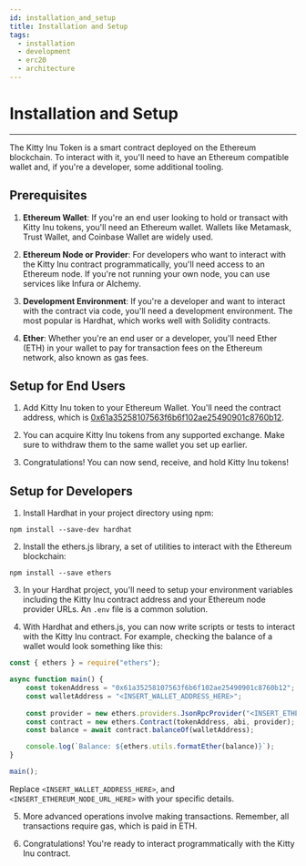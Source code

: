 ```yaml
---
id: installation_and_setup
title: Installation and Setup
tags:
  - installation
  - development
  - erc20
  - architecture
---
```


# Installation and Setup

----------------------------------------------------------------------------

The Kitty Inu Token is a smart contract deployed on the Ethereum blockchain. To interact with it, you'll need to have an Ethereum compatible wallet and, if you're a developer, some additional tooling.

## Prerequisites

1. **Ethereum Wallet**: If you're an end user looking to hold or transact with Kitty Inu tokens, you'll need an Ethereum wallet. Wallets like Metamask, Trust Wallet, and Coinbase Wallet are widely used.

2. **Ethereum Node or Provider**: For developers who want to interact with the Kitty Inu contract programmatically, you'll need access to an Ethereum node. If you're not running your own node, you can use services like Infura or Alchemy.

3. **Development Environment**: If you're a developer and want to interact with the contract via code, you'll need a development environment. The most popular is Hardhat, which works well with Solidity contracts.

4. **Ether**: Whether you're an end user or a developer, you'll need Ether (ETH) in your wallet to pay for transaction fees on the Ethereum network, also known as gas fees.


## Setup for End Users

1. Add Kitty Inu token to your Ethereum Wallet. You'll need the contract address, which is [0x61a35258107563f6b6f102ae25490901c8760b12](https://etherscan.io/address/0x61a35258107563f6b6f102ae25490901c8760b12).

2. You can acquire Kitty Inu tokens from any supported exchange. Make sure to withdraw them to the same wallet you set up earlier.

3. Congratulations! You can now send, receive, and hold Kitty Inu tokens!

## Setup for Developers

1. Install Hardhat in your project directory using npm:

```
npm install --save-dev hardhat
```

2. Install the ethers.js library, a set of utilities to interact with the Ethereum blockchain:

```
npm install --save ethers
```

3. In your Hardhat project, you'll need to setup your environment variables including the Kitty Inu contract address and your Ethereum node provider URLs. An `.env` file is a common solution.

4. With Hardhat and ethers.js, you can now write scripts or tests to interact with the Kitty Inu contract. For example, checking the balance of a wallet would look something like this:

```js
const { ethers } = require("ethers");

async function main() {
    const tokenAddress = "0x61a35258107563f6b6f102ae25490901c8760b12";
    const walletAddress = "<INSERT_WALLET_ADDRESS_HERE>";
  
    const provider = new ethers.providers.JsonRpcProvider("<INSERT_ETHEREUM_NODE_URL_HERE>");
    const contract = new ethers.Contract(tokenAddress, abi, provider);
    const balance = await contract.balanceOf(walletAddress);

    console.log(`Balance: ${ethers.utils.formatEther(balance)}`);
}

main();
```

Replace `<INSERT_WALLET_ADDRESS_HERE>`, and `<INSERT_ETHEREUM_NODE_URL_HERE>` with your specific details.


5. More advanced operations involve making transactions. Remember, all transactions require gas, which is paid in ETH.

6. Congratulations! You're ready to interact programmatically with the Kitty Inu contract.



